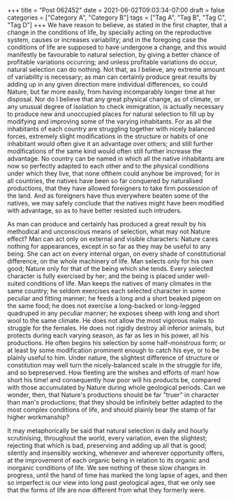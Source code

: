 +++
title = "Post 062452"
date = 2021-06-02T09:03:34-07:00
draft = false
categories = ["Category A", "Category B"]
tags = ["Tag A", "Tag B", "Tag C", "Tag D"]
+++
We have reason to believe, as stated in the first chapter, that a change in the conditions of life, by specially acting on the reproductive system, causes or increases variability; and in the foregoing case the conditions of life are supposed to have undergone a change, and this would manifestly be favourable to natural selection, by giving a better chance of profitable variations occurring; and unless profitable variations do occur, natural selection can do nothing. Not that, as I believe, any extreme amount of variability is necessary; as man can certainly produce great results by adding up in any given direction mere individual differences, so could Nature, but far more easily, from having incomparably longer time at her disposal. Nor do I believe that any great physical change, as of climate, or any unusual degree of isolation to check immigration, is actually necessary to produce new and unoccupied places for natural selection to fill up by modifying and improving some of the varying inhabitants. For as all the inhabitants of each country are struggling together with nicely balanced forces, extremely slight modifications in the structure or habits of one inhabitant would often give it an advantage over others; and still further modifications of the same kind would often still further increase the advantage. No country can be named in which all the native inhabitants are now so perfectly adapted to each other and to the physical conditions under which they live, that none ofthem could anyhow be improved; for in all countries, the natives have been so far conquered by naturalised productions, that they have allowed foreigners to take firm possession of the land. And as foreigners have thus everywhere beaten some of the natives, we may safely conclude that the natives might have been modified with advantage, so as to have better resisted such intruders.

As man can produce and certainly has produced a great result by his methodical and unconscious means of selection, what may not Nature effect? Man can act only on external and visible characters: Nature cares nothing for appearances, except in so far as they may be useful to any being. She can act on every internal organ, on every shade of constitutional difference, on the whole machinery of life. Man selects only for his own good; Nature only for that of the being which she tends. Every selected character is fully exercised by her; and the being is placed under well-suited conditions of life. Man keeps the natives of many climates in the same country; he seldom exercises each selected character in some peculiar and fitting manner; he feeds a long and a short beaked pigeon on the same food; he does not exercise a long-backed or long-legged quadruped in any peculiar manner; he exposes sheep with long and short wool to the same climate. He does not allow the most vigorous males to struggle for the females. He does not rigidly destroy all inferior animals, but protects during each varying season, as far as lies in his power, all his productions. He often begins his selection by some half-monstrous form; or at least by some modification prominent enough to catch his eye, or to be plainly useful to him. Under nature, the slightest difference of structure or constitution may well turn the nicely-balanced scale in the struggle for life, and so bepreserved. How fleeting are the wishes and efforts of man! how short his time! and consequently how poor will his products be, compared with those accumulated by Nature during whole geological periods. Can we wonder, then, that Nature's productions should be far "truer" in character than man's productions; that they should be infinitely better adapted to the most complex conditions of life, and should plainly bear the stamp of far higher workmanship?

It may metaphorically be said that natural selection is daily and hourly scrutinising, throughout the world, every variation, even the slightest; rejecting that which is bad, preserving and adding up all that is good; silently and insensibly working, whenever and wherever opportunity offers, at the improvement of each organic being in relation to its organic and inorganic conditions of life. We see nothing of these slow changes in progress, until the hand of time has marked the long lapse of ages, and then so imperfect is our view into long past geological ages, that we only see that the forms of life are now different from what they formerly were.
